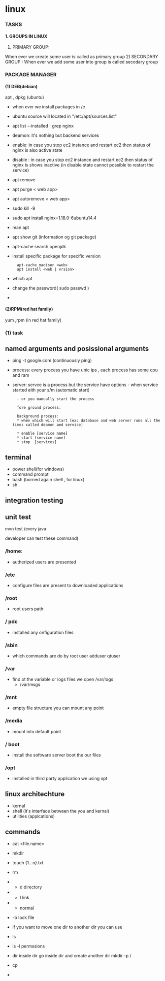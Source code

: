 # linux


###  TASKS

#### 1. GROUPS IN LINUX

1) PRIMARY GROUP:

 When ever we create some user is called as primary group
2) SECONDARY GROUP :
 When ever we add some user into group is called secodary group

### PACKAGE MANAGER
#### (1) DEB(debian)

apt , dpkg (ubuntu)

* when ever we install packages in /e

* ubuntu source will located in     "/etc/apt/sources.list"

* apt list --installed | grep nginx

* deamon: it's nothing but backend services 

* enable: in case you stop ec2 instance and restart ec2 then status of nginx is also active state

* disable :  in case you stop ec2 instance and restart ec2 then status of nginx is shows inactive (in disable state cannot possible to restart the service)
*  apt remove <package name>
* apt purge < web app>
* apt autoremove < web app>
* sudo kill -9 <process id>
* sudo apt install nginx=1.18.0-6ubuntu14.4
* man apt 
* apt show git (information og git package)
* apt-cache search openjdk
* install specific package for  specific version

        apt-cache madison <web>
        apt install <web | vrsion>
* which apt
* change the password( sudo passwd <user name>)
* 

#### (2)RPM(red hat family)

yum ,rpm (in red hat family)





### (1) task

## named arguments and posissional arguments

*  ping -t google.com (continuously ping)

* process: every process you have unic ips , each process has some cpu and ram

* server: servce is a process but the service have options 
        - when service started eith your s/m  (automatic start)

        - or you manually start the process

        fore ground process:

        background process:
        * when which will start [ex: database and web server runs all the times called deamon and service]

        * enable [service name]
        * start [service name]
        * stop  [services]

## terminal

* power shell(for windows)
* command prompt
* bash (borned again shell  , for linux)
* sh 

## integration testing
## unit test
mvn test (every  java 


developer can test these command)


### /home:
* autherized users  are presented

### /etc
* configure files are present to downloaded applications

### /root
* root users path

### / pdc
* installed any onfiguration files 

### /sbin
* which commands are do by root user
        adduser qtuser
### /var

* find ot the variable or logs files we open /var/logs
   * /var/msgs
### /mnt
* empty file structure you can mount any point
### /media
* mount into default point

###  / boot

* install the software server boot the our files

### /opt

* installed in third party application we using opt 

## linux architechture
* kernal
* shell (it's interface between the you and kernal)
* utilities (applcations)

## commands

* cat <file.name>
* mkdir <folder name>

*  touch {1...n}.txt

*  rm
* - d directory
* - l link
* - normal
* -b lock file 


* if you want to move one dir to another dir you can use <cd>

* ls
* ls -l permssions
* dir inside dir 
        go inside dir and create another dir
        mkdir -p <folder>/<anther-folder>
* cp <source> <destination>

* 





